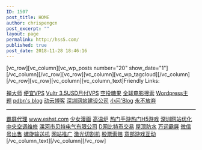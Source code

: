 ```yaml
---
ID: 1507
post_title: HOME
author: chrispengcn
post_excerpt: ""
layout: page
permalink: http://hss5.com/
published: true
post_date: 2018-11-28 18:46:16
---
```

[vc_row][vc_column][vc_wp_posts number="20" show_date="1"][/vc_column][/vc_row][vc_row][vc_column][vc_wp_tagcloud][/vc_column][/vc_row][vc_row][vc_column][vc_column_text]Friendly Links:

<a href="https://www.zendashi.com">禅大师</a> <a href="https://m.do.co/c/3b013a1ebf2a">便宜VPS</a> <a href="https://www.vultr.com/?ref=7421277">Vultr 3.5USD月付VPS</a> <a href="http://www.ltk100.com/">空投糖果</a>
<a href="http://ssx8.com/">全球电影搜索</a> <a href="https://wpmore.cn/">Wordpress主题</a> <a href="https://pdbn.top/">pdbn's blog</a> <a href="http://www.7itc.cn/">动云博客</a> <a href="http://www.zhihone.com" target="_blank" rel="noopener">深圳网站建设公司</a> <a href="https://www.coodd.cn" target="_blank" rel="noopener 一个简简单单的博客，平时记录下自己所看到的，所想到的，所喜欢的,仅此而已">小闪'Blog</a> <a href="http://www.ngiveup.cn/" target="_blank" rel="noopener">永不放弃</a>

<hr />

<a href="http://www.1330.cn/seo/daili/" target="_blank" rel="noopener">霸屏代理</a> <a href="http://重庆代理记账" target="_blank" rel="noopener">www.eshst.com</a> <a href="http://www.xieshaonv.com" target="_blank" rel="noopener">少女漫画</a> <a href="http://www.lylwyl.cn" target="_blank" rel="noopener">高温炉</a> <a href="http://www.laogegame.com" target="_blank" rel="noopener">热门手游热门H5游戏</a> <a href="http://www.afengseo.com" target="_blank" rel="noopener">深圳网站优化</a> <a href="http://www.fengyunzhileng.com" target="_blank" rel="noopener">中央空调维修</a> <a href="http://lhbetterdq.cn" target="_blank" rel="noopener">漯河市贝特电气有限公司</a> <a href="https://digifinex.com" target="_blank" rel="noopener">D网比特币交易</a> <a href="https://www.gdbjfs.com" target="_blank" rel="noopener">屋顶防水</a> <a href="http://www.wysww.cn" target="_blank" rel="noopener">万词霸屏</a> <a href="http://webkeji.net" target="_blank" rel="noopener">微信号出售</a> <a href="http://www.h66t.com" target="_blank" rel="noopener">螺旋输送机</a> <a href="https://www.seoseo66.com" target="_blank" rel="noopener">网站推广</a> <a href="http://www.beyondlaser.com" target="_blank" rel="noopener">激光切割机</a>
<a href="http://www.jiajia315.com" target="_blank" rel="noopener">股票索赔</a> <a href="http://www.88bjz.com" target="_blank">意部游戏互动</a> [/vc_column_text][/vc_column][/vc_row]